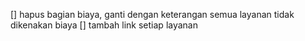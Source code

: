 [] hapus bagian biaya, ganti dengan keterangan semua layanan tidak dikenakan biaya
[] tambah link setiap layanan